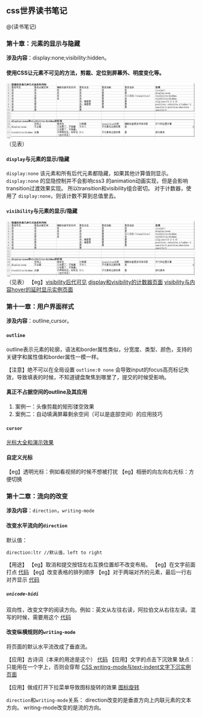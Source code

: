 ## css世界读书笔记

@(读书笔记)

### 第十章：元素的显示与隐藏
**涉及内容**：display:none;visibility:hidden。
####  使用CSS让元素不可见的方法，剪裁、定位到屏幕外、明度变化等。
![让元素不可见的方法](https://github.com/feiaaa/notes/blob/master/peitu/hide.png)
（见表）
#### ```display```与元素的显示/隐藏
 ```display:none``` 该元素和所有后代元素都隐藏，如果其他计算值则显示。
 ```display:none``` 的显隐控制并不会影响css3 的animation动画实现，但是会影响transition过渡效果实现。
所以transition和visibility组合密切。
对于计数器，使用了 ```display:none```，则该计数不算到总值里去。

#### ```visibility```与元素的显示/隐藏
![让元素不可见的方法](https://github.com/feiaaa/notes/blob/master/peitu/hide.png)
（见表）
【eg】[visibility后代可见](https://demo.cssworld.cn/10/2-1.php)
[display和visibility的计数器页面](https://demo.cssworld.cn/10/2-2.php)
[visibility与内容hover的延时显示实例页面](https://demo.cssworld.cn/10/2-3.php)

### 第十一章：用户界面样式
**涉及内容**：outline,cursor。
#### ```outline```
outline表示元素的轮廓，语法和border属性类似，分宽度、类型、颜色，支持的关键字和属性值和border属性一模一样。

【注意】绝不可以在全局设置 ```outline:0 none```
会导致input的focus高亮标记失效，导致填表的时候，不知道键盘聚焦到哪里了，提交的时候受影响。

#### 真正不占据空间的outline及其应用
1. 案例一：头像剪裁的矩形镂空效果
2. 案例二：自动填满屏幕剩余空间（可以是底部空间）的应用技巧

#### ```cursor```
[光标大全和演示效果](http://www.w3school.com.cn/tiy/t.asp?f=csse_cursor)

#### 自定义光标
【eg】透明光标：例如看视频的时候不想被打扰
【eg】相册的向左向右光标：方便切换

### 第十二章：流向的改变
**涉及内容**：```direction```，```writing-mode```

#### 改变水平流向的```direction```
默认值：
```
direction:ltr //默认值，left to right
```
【用途】
【eg】取消和提交按钮左右互换位置却不改变布局。
【eg】在文字前面打点 [代码](https://demo.cssworld.cn/12/1-2.php) 
【eg】改变表格的排列顺序
【eg】对于两端对齐的元素，最后一行右对齐显示 [代码](https://demo.cssworld.cn/12/1-3.php)

##### ```unicode-bidi```
双向性，改变文字的阅读方向。例如：英文从左往右读，阿拉伯文从右往左读。混写的时候，需要用这个
[代码](https://demo.cssworld.cn/12/1-4.php)

#### 改变纵横规则的```writing-mode```
将页面的默认水平流改成了垂直流。

【应用】古诗词（本来的用途是这个）
[代码](https://codepen.io/feiaaa/pen/yxRLKM)
【应用】文字的点击下沉效果
缺点：只能用在一个字上，否则会穿帮
[CSS writing-mode与text-indent文字下沉实例页面](https://demo.cssworld.cn/12/2-5.php)

【应用】做成打开下拉菜单导致图标旋转的效果
[图标旋转](https://demo.cssworld.cn/12/2-6.php)

```direction```和```writing-mode```关系：
direction改变的是垂直方向上内联元素的文本方向。
writing-mode改变的是流的方向。